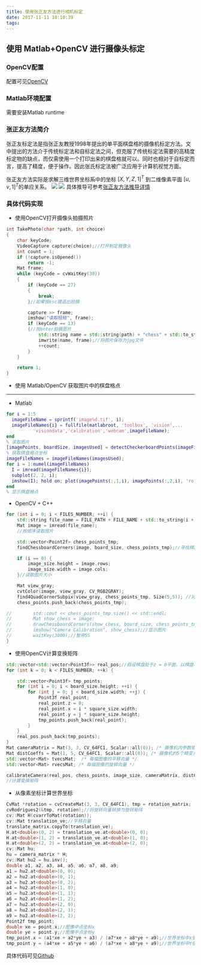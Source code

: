 ```yaml
---
title: 使用张正友方法进行相机标定
date: 2017-11-11 18:10:39
tags:
---
```

## 使用 Matlab+OpenCV 进行摄像头标定
### OpenCV配置
配置可见[OpenCV](http://liangsong.top/2017/11/04/OpenCV%E5%BA%93%E7%9A%84%E9%85%8D%E7%BD%AE/)
### Matlab环境配置
需要安装Matlab runtime
### 张正友方法简介
张正友标定法是指张正友教授1998年提出的单平面棋盘格的摄像机标定方法。文中提出的方法介于传统标定法和自标定法之间，但克服了传统标定法需要的高精度标定物的缺点，而仅需使用一个打印出来的棋盘格就可以。同时也相对于自标定而言，提高了精度，便于操作。因此张氏标定法被广泛应用于计算机视觉方面。  

张正友方法实际是求解三维世界坐标系中的坐标 $[X, Y, Z, 1]^T$ 到二维像素平面 $[u,v,1]^T$的单应关系。
![](http://img.blog.csdn.net/20171212030605444?watermark/2/text/aHR0cDovL2Jsb2cuY3Nkbi5uZXQvY3JhY2tlcjE4MA==/font/5a6L5L2T/fontsize/400/fill/I0JBQkFCMA==/dissolve/70/gravity/SouthEast)
![](http://img.blog.csdn.net/20171212030626291?watermark/2/text/aHR0cDovL2Jsb2cuY3Nkbi5uZXQvY3JhY2tlcjE4MA==/font/5a6L5L2T/fontsize/400/fill/I0JBQkFCMA==/dissolve/70/gravity/SouthEast)
具体推导可参考[张正友方法推导详情](http://blog.csdn.net/humanking7/article/details/44756235)
### 具体代码实现
- 使用OpenCV打开摄像头拍摄照片
``` c++
int TakePhoto(char *path, int choice)
{
    char keyCode;
    VideoCapture capture(choice);//打开制定摄像头
    int count = 1;
    if (!capture.isOpened())
        return -1;
    Mat frame;
    while (keyCode = cvWaitKey(30))
    {
        if (keyCode == 27)
        {
            break;
        }//如果按esc键退出拍摄

        capture >> frame;
        imshow("读取视频", frame);
        if (keyCode == 13)
        {//按enter拍摄图片
            std::string name = std::string(path) + "chess" + std::to_string(count) + ".jpg";
            imwrite(name, frame);//将图片保存为jpg文件
            ++count;
        }
    }

    return 1;
}

```
- 使用 Matlab/OpenCV 获取图片中的棋盘格点
---
- Matlab
``` matlab
for i = 1:5
  imageFileName = sprintf('image%d.tif', i);
  imageFileNames{i} = fullfile(matlabroot, 'toolbox', 'vision',...
          'visiondata','calibration','webcam',imageFileName);
end
% 读取图片
[imagePoints, boardSize, imagesUsed] = detectCheckerboardPoints(imageFileNames);
% 获取棋盘格点坐标
imageFileNames = imageFileNames(imagesUsed);
for i = 1:numel(imageFileNames)
  I = imread(imageFileNames{i});
  subplot(2, 2, i);
  imshow(I); hold on; plot(imagePoints(:,1,i), imagePoints(:,2,i), 'ro');
end
% 显示棋盘格点
```
- OpenCV + C++
``` c++
for (int i = 0; i < FILES_NUMBER; ++i) {
    std::string file_name = FILE_PATH + FILE_NAME + std::to_string(i + 1) + FILE_TYPE;
    Mat image = imread(file_name);
    //按顺序读取图片

    std::vector<Point2f> chess_points_tmp;
    findChessboardCorners(image, board_size, chess_points_tmp);//寻找棋盘格点

    if (i == 0) {
        image_size.height = image.rows;
        image_size.width = image.cols;
    }//读取图片大小

    Mat view_gray;
    cvtColor(image, view_gray, CV_RGB2GRAY);
    find4QuadCornerSubpix(view_gray, chess_points_tmp, Size(5,5)); //对粗提取的角点进行精确化
    chess_points.push_back(chess_points_tmp);

//        std::cout << chess_points_tmp.size() << std::endl;
//        Mat show_chess = image;
//        drawChessboardCorners(show_chess, board_size, chess_points_tmp, false);
//        imshow("Camera Calibration", show_chess);//显示图片
//        waitKey(3000);//暂停5S
}
```
- 使用OpenCV计算变换矩阵
``` c++
std::vector<std::vector<Point3f>> real_pos;//假设棋盘处于z = 0平面，以棋盘右上角格点为原点，横为x， 纵为y
for (int k = 0; k < FILES_NUMBER; ++k) {

    std::vector<Point3f> tmp_points;
    for (int i = 0; i < board_size.height; ++i) {
        for (int j = 0; j < board_size.width; ++j) {
            Point3f real_point;
            real_point.z = 0;
            real_point.x = i * square_size.width;
            real_point.y = j * square_size.height;
            tmp_points.push_back(real_point);
        }
    }
    real_pos.push_back(tmp_points);
}
Mat cameraMatrix = Mat(3, 3, CV_64FC1, Scalar::all(0)); /* 摄像机内参数矩阵 */
Mat distCoeffs = Mat(1, 5, CV_64FC1, Scalar::all(0)); /* 摄像机的5个畸变系数：k1,k2,p1,p2,k3 */
std::vector<Mat> tvecsMat;  /* 每幅图像的平移向量 */
std::vector<Mat> rvecsMat; /* 每幅图像的旋转向量 */

calibrateCamera(real_pos, chess_points, image_size, cameraMatrix, distCoeffs, rvecsMat, tvecsMat, 0);
//计算变换矩阵
```
- 从像素坐标计算世界坐标
``` c++
CvMat *rotation = cvCreateMat(3, 3, CV_64FC1), tmp = rotation_matrix;
cvRodrigues2(&tmp, rotation);//将旋转向量转换为旋转矩阵
cv::Mat H(cvarrToMat(rotation));
cv::Mat translation_ve;//平移向量
translate_matrix.copyTo(translation_ve);
H.at<double>(0, 2) = translation_ve.at<double>(0, 0);
H.at<double>(1, 2) = translation_ve.at<double>(1, 0);
H.at<double>(2, 2) = translation_ve.at<double>(2, 0);
cv::Mat hu;
hu = camera_matrix * H;
cv::Mat hu2 = hu.inv();
double a1, a2, a3, a4, a5, a6, a7, a8, a9;
a1 = hu2.at<double>(0, 0);
a2 = hu2.at<double>(0, 1);
a3 = hu2.at<double>(0, 2);
a4 = hu2.at<double>(1, 0);
a5 = hu2.at<double>(1, 1);
a6 = hu2.at<double>(1, 2);
a7 = hu2.at<double>(2, 0);
a8 = hu2.at<double>(2, 1);
a9 = hu2.at<double>(2, 2);
Point2f tmp_point;
double xe = point.x;//图像中点坐标x
double ye = point.y;//图像中点坐标y
tmp_point.x = (a1*xe + a2*ye + a3) / (a7*xe + a8*ye + a9);//世界坐标中x值
tmp_point.y = (a4*xe + a5*ye + a6) / (a7*xe + a8*ye + a9);//世界坐标中Y值
```
具体代码可见[Github](https://github.com/ML-Song/CameraCalibration)
